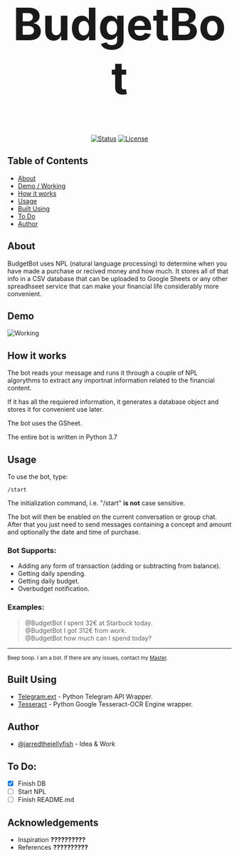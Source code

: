 <h1 align="center"style=font-size:100px>BudgetBot</h1>

<div align="center">

[![Status](https://img.shields.io/badge/status-active-success.svg)]()
[![License](https://img.shields.io/badge/license-MIT-blue.svg)](/LICENSE)

</div>

## Table of Contents

- [About](#about)
- [Demo / Working](#demo)
- [How it works](#working)
- [Usage](#usage)
- [Built Using](#built_using)
- [To Do](#to_do)
- [Author](#authors)

## About <a name = "about"></a>

BudgetBot uses NPL (natural language processing) to determine when you have made a purchase or recived money and how much. 
It stores all of that info in a CSV database that can be uploaded to Google Sheets or any other spreadhseet service that can make your financial life considerably more convenient.

## Demo <a name = "demo"></a>

![Working](https://media.giphy.com/media/20NLMBm0BkUOwNljwv/giphy.gif)

## How it works <a name = "working"></a>

The bot reads your message and runs it through a couple of NPL algorythms to extract any importnat information related to the financial content.

If it has all the requiered information, it generates a database object and stores it for convenient use later.

The bot uses the GSheet.

The entire bot is written in Python 3.7

## Usage <a name = "usage"></a>

To use the bot, type:

```
/start
```

The initialization command, i.e. "/start" **is not** case sensitive.

The bot will then be enabled on the current conversation or group chat. After that you just need to send messages containing a concept and amount and optionally the date and time of purchase.

### Bot Supports:
* Adding any form of transaction (adding or subtracting from balance).
* Getting daily spending.
* Getting daily budget.
* Overbudget notification.

### Examples:
> <p> @BudgetBot I spent 32€ at Starbuck today. <br /> @BudgetBot I got 312€ from work. <br /> @BudgetBot how much can I spend today?</p>
 

---

<sup>Beep boop. I am a bot. If there are any issues, contact my [Master](gerard@learndeath.co).</sup>

## Built Using <a name = "built_using"></a>

- [Telegram.ext](https://github.com/python-telegram-bot/python-telegram-bot) - Python Telegram API Wrapper.
- [Tesseract](https://github.com/madmaze/pytesseract) - Python Google Tesseract-OCR Engine wrapper.

## Author <a name = "authors"></a>

- [@jarredthejellyfish](https://github.com/jarredthejellyfish) - Idea & Work

## To Do: <a name = "to_do"></a>
- [x] Finish DB
- [ ] Start NPL
- [ ] Finish README.md

## Acknowledgements <a name = "acknowledgement"></a>

- Inspiration **??????????**
- References **??????????**

